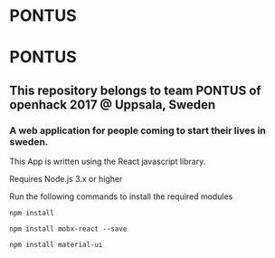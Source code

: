 
# PONTUS

# PONTUS

## This repository belongs to team PONTUS of openhack 2017 @ Uppsala, Sweden

### A web application for people coming to start their lives in sweden.

This App is written using the React javascript library.

Requires Node.js 3.x or higher

Run the following commands to install the required modules


```
npm install
```

```
npm install mobx-react --save
```



```
npm install material-ui
```
